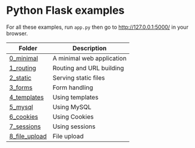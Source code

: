 # Python Flask examples

For all these examples, run `app.py` then go to http://127.0.0.1:5000/ in your browser.

| Folder | Description |
| -- | -- |
| [0_minimal](0_minimal/) | A minimal web application |
| [1_routing](1_routing/) | Routing and URL building |
| [2_static](2_static/) | Serving static files |
| [3_forms](3_forms/) | Form handling |
| [4_templates](4_templates/) | Using templates |
| [5_mysql](5_mysql/) | Using MySQL |
| [6_cookies](6_cookies/) | Using Cookies |
| [7_sessions](7_sessions/) | Using sessions |
| [8_file_upload](8_file_upload/) | File upload |

